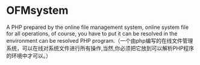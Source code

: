 # OFMsystem
A PHP prepared by the online file management system, online system file for all operations, of course, you have to put it can be resolved in the environment can be resolved PHP program.（一个由php编写的在线文件管理系统，可以在线对系统文件进行所有操作,当然,你必须把它放到可以解析PHP程序的环境中才可以。）

